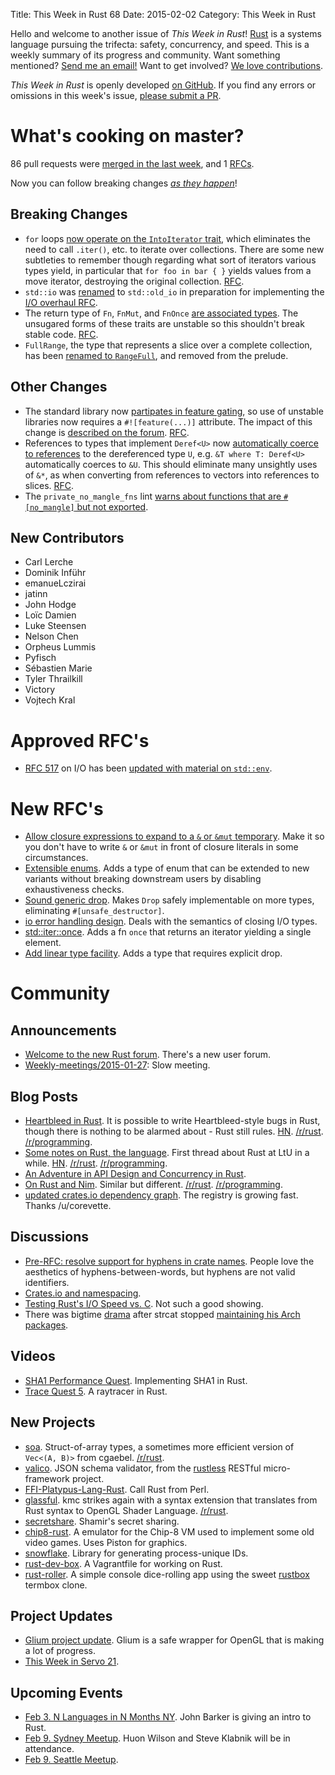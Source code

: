 Title: This Week in Rust 68
Date: 2015-02-02
Category: This Week in Rust

Hello and welcome to another issue of *This Week in Rust*!
[Rust](http://rust-lang.org) is a systems language pursuing the trifecta:
safety, concurrency, and speed. This is a weekly summary of its progress and
community. Want something mentioned? [Send me an
email!](mailto:corey@octayn.net?subject=This%20Week%20in%20Rust%20Suggestion)
Want to get involved? [We love
contributions](https://github.com/rust-lang/rust/wiki/Note-guide-for-new-contributors).

*This Week in Rust* is openly developed [on GitHub](https://github.com/cmr/this-week-in-rust).
If you find any errors or omissions in this week's issue, [please submit a PR](https://github.com/cmr/this-week-in-rust/pulls).

# What's cooking on master?

86 pull requests were [merged in the last week][merged], and 1 [RFCs][rfcs].

[merged]: https://github.com/rust-lang/rust/pulls?q=is%3Apr+is%3Amerged+merged%3A2015-01-26..2015-02-01
[rfcs]: https://github.com/rust-lang/rfcs/pulls?q=is%3Apr+is%3Amerged+merged%3A2015-01-26..2015-02-01

Now you can follow breaking changes *[as they happen][BitRust]*!

[BitRust]: http://bitrust.octarineparrot.com/

## Breaking Changes

* `for` loops [now operate on the `IntoIterator` trait][into], which
  eliminates the need to call `.iter()`, etc. to iterate over
  collections. There are some new subtleties to remember though
  regarding what sort of iterators various types yield, in particular
  that `for foo in bar { }` yields values from a move iterator,
  destroying the original collection. [RFC][into-rfc].
* `std::io` was [renamed][oldio] to `std::old_io` in preparation
  for implementing the [I/O overhaul RFC][oldio-rfc].
* The return type of `Fn`, `FnMut`, and `FnOnce` [are associated
  types][fnassoc]. The unsugared forms of these traits are unstable
  so this shouldn't break stable code. [RFC][fnassoc-rfc].
* `FullRange`, the type that represents a slice over a complete
  collection, has been [renamed to `RangeFull`][fullrange], and
  removed from the prelude.
  
[into]: https://github.com/rust-lang/rust/pull/20790
[into-rfc]: https://github.com/rust-lang/rfcs/blob/master/text/0235-collections-conventions.md#intoiterator-and-iterable
[fnassoc]: https://github.com/rust-lang/rust/pull/21019
[fnassoc-rfc]: https://github.com/rust-lang/rfcs/blob/master/text/0587-fn-return-should-be-an-associated-type.md
[oldio]: https://github.com/rust-lang/rust/pull/21543
[oldio-rfc]: https://github.com/rust-lang/rfcs/blob/master/text/0517-io-os-reform.md
[fullrange]: https://github.com/rust-lang/rust/pull/21717

## Other Changes

* The standard library now [partipates in feature gating][feat], so
  use of unstable libraries now requires a `#![feature(...)]`
  attribute. The impact of this change is [described on the
  forum][feat-forum]. [RFC][feat-rfc].
* References to types that implement `Deref<U>` now [automatically
  coerce to references][deref] to the dereferenced type `U`, e.g. `&T
  where T: Deref<U>` automatically coerces to `&U`. This should
  eliminate many unsightly uses of `&*`, as when converting from
  references to vectors into references to slices. [RFC][deref-rfc].
* The `private_no_mangle_fns` lint [warns about functions that are
  `#[no_mangle]` but not exported][nomang].

[feat]: https://github.com/rust-lang/rust/pull/21248
[feat-forum]: http://users.rust-lang.org/t/psa-important-info-about-rustcs-new-feature-staging/82/5
[feat-rfc]: https://github.com/rust-lang/rfcs/blob/master/text/0507-release-channels.md
[deref]: https://github.com/rust-lang/rust/pull/21351
[deref-rfc]: https://github.com/rust-lang/rfcs/blob/master/text/0241-deref-conversions.md
[nomang]: https://github.com/rust-lang/rust/pull/21495

## New Contributors

* Carl Lerche
* Dominik Inführ
* emanueLczirai
* jatinn
* John Hodge
* Loïc Damien
* Luke Steensen
* Nelson Chen
* Orpheus Lummis
* Pyfisch
* Sébastien Marie
* Tyler Thrailkill
* Victory
* Vojtech Kral

# Approved RFC's

* [RFC 517][rfc-517] on I/O has been [updated with material on
  `std::env`][env].

[rfc-517]: https://github.com/rust-lang/rfcs/blob/master/text/0517-io-os-reform.md
[env]: https://github.com/rust-lang/rfcs/pull/578

# New RFC's

* [Allow closure expressions to expand to a `&` or `&mut`
  temporary][rfc-756-pr]. Make it so you don't have to write `&` or
  `&mut` in front of closure literals in some circumstances.
* [Extensible enums][rfc-757-pr]. Adds a type of enum that can be
  extended to new variants without breaking downstream users by
  disabling exhaustiveness checks.
* [Sound generic drop][rfc-769-pr]. Makes `Drop` safely implementable
  on more types, eliminating `#[unsafe_destructor]`.
* [io error handling design][rfc-770-pr]. Deals with the semantics of
  closing I/O types.
* [std::iter::once][rfc-771-pr]. Adds a fn `once` that returns an
  iterator yielding a single element.
* [Add linear type facility][rfc-776-pr]. Adds a type that requires
  explicit drop.

[rfc-756-pr]: https://github.com/rust-lang/rfcs/pull/756
[rfc-757-pr]: https://github.com/rust-lang/rfcs/pull/757
[rfc-769-pr]: https://github.com/rust-lang/rfcs/pull/769
[rfc-770-pr]: https://github.com/rust-lang/rfcs/pull/770
[rfc-771-pr]: https://github.com/rust-lang/rfcs/pull/771
[rfc-776-pr]: https://github.com/rust-lang/rfcs/pull/776

# Community


## Announcements

* [Welcome to the new Rust forum][users]. There's a new user forum.
* [Weekly-meetings/2015-01-27][mtg]: Slow meeting.

[mtg]: https://github.com/rust-lang/meeting-minutes/blob/master/weekly-meetings/2015-01-27.md
[users]: http://users.rust-lang.org/t/welcome-to-the-new-rust-forum/21

## Blog Posts

* [Heartbleed in Rust][heartbleed]. It is possible to write
  Heartbleed-style bugs in Rust, though there is nothing to be alarmed
  about - Rust still rules.
  [HN][heartbleed-hn]. [/r/rust][heartbleed-r-rust]. [/r/programming][heartbleed-r-programming].
* [Some notes on Rust, the language][rtl]. First thread about Rust at
  LtU in a while.
  [HN][rtl-hn]. [/r/rust][rtl-r-rust]. [/r/programming][rtl-r-programming].
* [An Adventure in API Design and Concurrency in Rust][adv].
* [On Rust and Nim][nim]. Similar but
  different. [/r/rust][nim-r-rust]. [/r/programming][nim-r-programming].
* [updated crates.io dependency graph][deps]. The registry is growing
  fast. Thanks /u/corevette.

[heartbleed]: http://www.tedunangst.com/flak/post/heartbleed-in-rust
[heartbleed-hn]: https://news.ycombinator.com/item?id=8983771
[heartbleed-r-rust]: https://www.reddit.com/r/rust/comments/2uii0u/heartbleed_in_rust/
[heartbleed-r-programming]: https://www.reddit.com/r/programming/comments/2uinge/heartbleed_in_rust/
[rtl]: http://lambda-the-ultimate.org/node/5113
[rtl-hn]: http://news.ycombinator.com/item?id=8979620
[rtl-r-programming]: https://www.reddit.com/r/programming/comments/2uedrz/some_notes_on_rust_the_language/
[rtl-r-rust]: https://www.reddit.com/r/rust/comments/2uef23/some_notes_on_rust_the_language/
[nim]: https://andreaferretti.github.io/on-rust-and-nim/
[nim-r-rust]: https://www.reddit.com/r/rust/comments/2u6hvs/on_rust_and_nim/
[nim-r-programming]: https://www.reddit.com/r/programming/comments/2u8tih/on_rust_and_nim/
[deps]: http://froosky.rwell.org/crates-2015-01-31.svg
[adv]: http://damienradtke.com/adventures-in-concurrency-1/

## Discussions

* [Pre-RFC: resolve support for hyphens in crate names][hyph]. People
  love the aesthetics of hyphens-between-words, but hyphens are not
  valid identifiers.
* [Crates.io and namespacing][namespace].
* [Testing Rust's I/O Speed vs. C][iospeed]. Not such a good showing.
* There was bigtime [drama] after strcat stopped [maintaining his Arch
  packages][arch].

[hyph]: http://internals.rust-lang.org/t/pre-rfc-resolve-support-for-hyphens-in-crate-names/1459
[namespace]: https://www.reddit.com/r/rust/comments/2ud8uf/cratesio_and_namespacing/
[drama]: https://www.reddit.com/r/rust/comments/2u7p8e/i_have_archived_the_thread_from_yesterday_please/
[arch]: https://www.reddit.com/r/rust/comments/2tx7vj/psa_thestingers_rust_packages_for_arch_linux_are/
[iospeed]: https://www.reddit.com/r/rust/comments/2u057m/testing_rusts_io_speed_vs_c/

## Videos

* [SHA1 Performance Quest][sha1]. Implementing SHA1 in Rust.
* [Trace Quest 5][tq5]. A raytracer in Rust.

[sha1]: https://www.youtube.com/playlist?list=PLMHbQxe1e9MnDKy7FKXZwMJ6t_RCxpHqD
[tq5]: http://youtu.be/uhYRveqF27U?list=PLMHbQxe1e9MlR80JVZCa0uJf9cz_PxlCY

## New Projects

* [soa]. Struct-of-array types, a sometimes more efficient version of
  `Vec<(A, B)>` from cgaebel. [/r/rust][soa-r-rust].
* [valico]. JSON schema validator, from the [rustless] RESTful
  micro-framework project.
* [FFI-Platypus-Lang-Rust][perl]. Call Rust from Perl.
* [glassful]. kmc strikes again with a syntax extension that translates
  from Rust syntax to OpenGL Shader Language. [/r/rust][glassful-r-rust].
* [secretshare]. Shamir's secret sharing.
* [chip8-rust]. A emulator for the Chip-8 VM used to implement some
  old video games. Uses Piston for graphics.
* [snowflake]. Library for generating process-unique IDs.
* [rust-dev-box]. A Vagrantfile for working on Rust.
* [rust-roller]. A simple console dice-rolling app using the sweet
  [rustbox] termbox clone.

[soa]: https://github.com/cgaebel/soa
[soa-r-rust]: https://www.reddit.com/r/rust/comments/2uiu0e/soa_structofarray_types_in_rust/
[valico]: https://github.com/rustless/valico
[rustless]: https://github.com/rustless
[perl]: https://github.com/plicease/FFI-Platypus-Lang-Rust
[glassful]: https://github.com/kmcallister/glassful
[glassful-r-rust]: https://www.reddit.com/r/rust/comments/2ufeqf/rustlike_syntax_for_opengl_shading_language/
[secretshare]: https://github.com/sellibitze/secretshare
[chip8-rust]: https://github.com/jakerr/chip8-rust
[snowflake]: https://crates.io/crates/snowflake
[rust-dev-box]: https://github.com/estsauver/rust-dev-box
[rust-roller]: https://github.com/freiguy1/rust-roller
[rustbox]: https://github.com/gchp/rustbox

## Project Updates

* [Glium project update][glium]. Glium is a safe wrapper for OpenGL
  that is making a lot of progress.
* [This Week in Servo 21][twis].

[glium]: https://www.reddit.com/r/rust/comments/2ty8ag/glium_project_update/
[twis]: http://blog.servo.org/2015/01/21/twis-21/

## Upcoming Events

* [Feb 3. N Languages in N Months NY][n]. John Barker is giving an
  intro to Rust.
* [Feb 9. Sydney Meetup][syd]. Huon Wilson and Steve Klabnik will be
  in attendance.
* [Feb 9. Seattle Meetup][seattle].

[n]: http://www.meetup.com/N-Languages-in-N-Months-NYC/events/218757056/
[syd]: http://www.meetup.com/Rust-Sydney/events/220100853/
[seattle]: https://www.eventbrite.com/e/mozilla-rust-seattle-meetup-tickets-12222326307?aff=erelexporg
